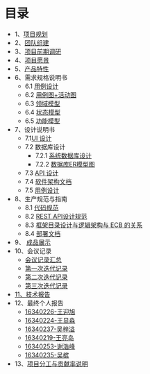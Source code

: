 # 目录

* 1、[项目规划](01-about.md)
* 2、[团队组建](02-team-profile)
* 3、[项目前期调研](03-investigation)
* 4、[项目愿景](04-vision)
* 5、[产品特性](05-product-backlog)
* 6、需求规格说明书
    - 6.1 [用例设计](06-01-usecase-diagram.md)
    - 6.2 [用例图+活动图](06-02-use-cases.md)
    - 6.3 [领域模型](06-03-domain-model.md)
    - 6.4 [状态模型](06-04-state-model.md)
    - 6.5 [功能模型](06-05-system-sequence-diagram.md)
* 7、设计说明书
    - 7.1[UI 设计](07-01-UI.md)
    - 7.2 数据库设计
        - 7.2.1 [系统数据库设计](07-02-01-databasedesign.md)
        - 7.2.2 [数据库ER模型图](07-02-02-databaseeER.md)
    - 7.3 [API 设计](07-03-API.md)
    - 7.4 [软件架构文档](07-04-software-architecture.md)
    - 7.5 [用例设计](07-05-usecase-design.md)
* 8、生产规范与指南
    - 8.1 [代码规范](08-01-code-specification.md)
    - 8.2 [REST API设计规范](08-02-restful.md)
    - 8.3 [框架目录设计与逻辑架构与 ECB 的关系](08-03-relation.md)
    - 8.4 [部署文档](08-04-deployment.md)
* 9、  [成品展示]()
* 10、会议记录
    - [会议记录汇总 ](09-01-first-meeting)
    - [第一次迭代记录](09-01-01-first-Iteration.md)
    - [第二次迭代记录](09-01-second-meeting.md)
    - [第三次迭代记录](09-01-third-meeting.md)
* [11、技术报告](10-techwork-report.md)
* 12、最终个人报告
    - [16340226-王迎旭]()
    - [16340224-王显淼](https://blog.csdn.net/beashaper_/article/details/80871901)
    - [16340237-吴梓溢]()
    - [16340219-王亮岛](https://blog.csdn.net/hellowangld/article/details/93974596)
    - [16340253-谢浩峰](https://github.com/XXXXIEHF/SWSAD/blob/master/report/%E4%B8%AA%E4%BA%BA%E6%8A%A5%E5%91%8A.md)
    - [16340235-吴槟]()
* 13、[项目分工与贡献率说明](13-01-workcount.md)
